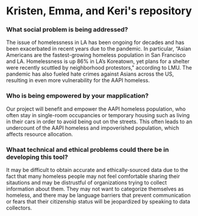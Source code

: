 # Kristen, Emma, and Keri's repository
### What social problem is being addressed?
The issue of homelessness in LA has been ongoing for decades and has been exacerbated in recent years due to the pandemic. In particular, “Asian Americans are the fastest-growing homeless population in San Francisco and LA. Homelessness is up 86% in LA’s Koreatown, yet plans for a shelter were recently scuttled by neighborhood protestors," according to LMU. The pandemic has also fueled hate crimes against Asians across the US, resulting in even more vulnerability for the AAPI homeless.
### Who is being empowered by your mapplication?
Our project will benefit and empower the AAPI homeless population, who often stay in single-room occupancies or temporary housing such as living in their cars in order to avoid being out on the streets. This often leads to an undercount of the AAPI homeless and impoverished population, which affects resource allocation.
### Whaat technical and ethical problems could there be in developing this tool?
It may be difficult to obtain accurate and ethically-sourced data due to the fact that many homeless people may not feel comfortable sharing their sitautions and may be distrustful of organizations trying to collect information about them. They may not want to categorize themselves as homeless, and there may be language barriers that prevent communication or fears that their citizenship status will be jeopardized by speaking to data collectors.
